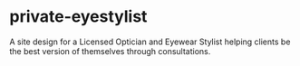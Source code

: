# private-eyestylist

A site design for a Licensed Optician and Eyewear Stylist helping clients be the best version of themselves through consultations.
